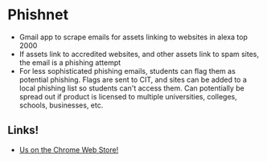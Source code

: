 # Phishnet

- Gmail app to scrape emails for assets linking to websites in alexa top 2000
- If assets link to accredited websites, and other assets link to spam sites, the email is a phishing attempt
- For less sophisticated phishing emails, students can flag them as potential phishing. Flags are sent to CIT, and sites can be added to a local phishing list so students can't access them. Can potentially be spread out if product is licensed to multiple universities, colleges, schools, businesses, etc.

## Links!

 * [Us on the Chrome Web Store!](https://chrome.google.com/webstore/detail/phishnet/ecodfdiphdmgfagjokjajhfaopgdgbbf)

